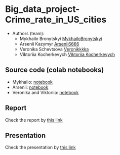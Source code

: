 # Big_data_project-Crime_rate_in_US_cities

* Authors (team):
    - Mykhailo Bronytskyi [MykhailoBronytskyi](https://github.com/MykhailoBronytskyi)
    - Arsenii Kazymyr [Arsenii6666](https://github.com/Arsenii6666)
    - Veronika Schevtsova [Veronikkkka](https://github.com/Veronikkkka)
    - Viktoriia Kocherkevych [Viktoriia Kocherkevych](https://github.com/ViktoryaK)

## Source code (colab notebooks)
- Mykhailo: [notebook](https://colab.research.google.com/drive/1H7vRXVRSa_aABGkjm19aKRqVrLh_x8zY#scrollTo=jQUF_-zLzBfm&uniqifier=4)
- Arsenii: [notebook](https://colab.research.google.com/drive/1cZ4hB2g9wbcLeEXP83B7HiJ9CeLqtHa7?usp=sharing#scrollTo=v2iNZdoBicsV)
- Veronika and Viktoriia: [notebook](https://colab.research.google.com/drive/1rIJESKg7aMpOpvC7bdTsDznzlD7tO9-l?usp=sharing#scrollTo=eqOIT6o9s-Wr)
  
## Report
Check the report by [this link](https://docs.google.com/document/d/1RN_hy76ddKiCsP43hNSKcVutXJ218jZXaASMXJSbLZ4/edit?tab=t.0#heading=h.lfptb5bx596i)

## Presentation
Check the presentation by [this link](https://www.canva.com/design/DAGYQw-kuF0/3UC1rEFCYqowFsWpH1fI9w/edit?utm_content=DAGYQw-kuF0&utm_campaign=designshare&utm_medium=link2&utm_source=sharebutton)
